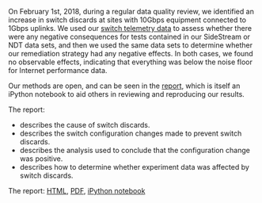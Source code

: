 On February 1st, 2018, during a regular data quality review, we identified an
increase in switch discards at sites with 10Gbps equipment connected to 1Gbps
uplinks. We used our [switch telemetry
data](https://www.measurementlab.net/blog/disco-dataset/) to assess whether
there were any negative consequences for tests contained in our SideStream or NDT data sets, and
then we used the same data sets to determine whether our remediation strategy
had any negative effects. In both cases, we found no observable effects,
indicating that everything was below the noise floor for Internet performance data.

Our methods are open, and can be seen in the [report](tbd), which is itself an iPython
notebook to aid others in reviewing and reproducing our results.

The report:
* describes the cause of switch discards.
* describes the switch configuration changes made to prevent switch discards.
* describes the analysis used to conclude that the configuration change was positive.
* describes how to determine whether experiment data was affected by switch discards.

The report: [HTML](tbd), [PDF](tbd), [iPython notebook](tbd)
